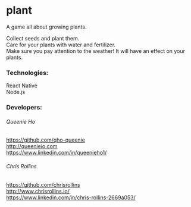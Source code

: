 # plant

A game all about growing plants.  

Collect seeds and plant them.  
Care for your plants with water and fertilizer.  
Make sure you pay attention to the weather! It will have an effect on your plants.  

### Technologies:
React Native  
Node.js  

### Developers:

###### Queenie Ho
https://github.com/qho-queenie  
http://queenieio.com  
https://www.linkedin.com/in/queenieho1/  

###### Chris Rollins
https://github.com/chrisrollins  
http://www.chrisrollins.io/  
https://www.linkedin.com/in/chris-rollins-2669a053/  
